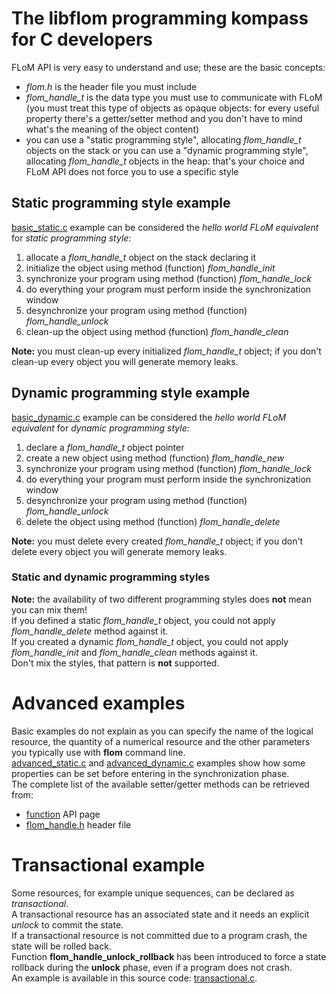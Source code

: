 # The libflom programming kompass for C developers

FLoM API is very easy to understand and use; these are the basic concepts:

* *flom.h* is the header file you must include
* *flom_handle_t* is the data type you must use to communicate with FLoM (you must treat this type of objects as opaque objects: for every useful property there's a getter/setter method and you don't have to mind what's the meaning of the object content)
* you can use a "static programming style", allocating *flom_handle_t* objects on the stack or you can use a "dynamic programming style", allocating *flom_handle_t* objects in the heap: that's your choice and FLoM API does not force you to use a specific style

## Static programming style example

[basic_static.c](https://github.com/tiian/flom/blob/master/doc/examples/basic_static.c) example can be considered the *hello world FLoM equivalent* for *static programming style*:

1. allocate a *flom_handle_t* object on the stack declaring it
2. initialize the object using method (function) *flom_handle_init*
3. synchronize your program using method (function) *flom_handle_lock*
4. do everything your program must perform inside the synchronization window
5. desynchronize your program using method (function) *flom_handle_unlock*
6. clean-up the object using method (function) *flom_handle_clean*

**Note:** you must clean-up every initialized *flom_handle_t* object; if you don't clean-up every object you will generate memory leaks.

## Dynamic programming style example

[basic_dynamic.c](https://github.com/tiian/flom/blob/master/doc/examples/basic_dynamic.c) example can be considered the *hello world FLoM equivalent* for *dynamic programming style*:

1. declare a *flom_handle_t* object pointer
2. create a new object using method (function) *flom_handle_new*
3. synchronize your program using method (function) *flom_handle_lock*
4. do everything your program must perform inside the synchronization window
5. desynchronize your program using method (function) *flom_handle_unlock*
6. delete the object using method (function) *flom_handle_delete*

**Note:** you must delete every created *flom_handle_t* object; if you don't delete every object you will generate memory leaks.

### Static and dynamic programming styles

**Note:** the availability of two different programming styles does **not** mean you can mix them!    
If you defined a static *flom_handle_t* object, you could not apply *flom_handle_delete* method against it.   
If you created a dynamic *flom_handle_t* object, you could not apply *flom_handle_init* and *flom_handle_clean* methods against it.   
Don't mix the styles, that pattern is **not** supported.

# Advanced examples
Basic examples do not explain as you can specify the name of the logical resource, the quantity of a numerical resource and the other parameters you typically use with **flom** command line.    
[advanced_static.c](https://github.com/tiian/flom/blob/master/doc/examples/advanced_static.c) and [advanced_dynamic.c](https://github.com/tiian/flom/blob/master/doc/examples/advanced_dynamic.c) examples show how some properties can be set before entering in the synchronization phase.    
The complete list of the available setter/getter methods can be retrieved from:

* [function](http://flom.sourceforge.net/html/C/) API page
* [flom_handle.h](https://github.com/tiian/flom/blob/master/src/flom_handle.h) header file

# Transactional example
Some resources, for example unique sequences, can be declared as *transactional*.    
A transactional resource has an associated state and it needs an explicit *unlock* to commit the state.     
If a transactional resource is not committed due to a program crash, the state will be rolled back.    
Function **flom_handle_unlock_rollback** has been introduced to force a state rollback during the **unlock** phase, even if a program does not crash.   
An example is available in this source code: [transactional.c](https://github.com/tiian/flom/blob/master/doc/examples/transactional.c).

